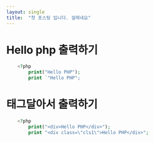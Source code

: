 ```yaml
---
layout: single
title:  "첫 포스팅 입니다. 설레네요"
---
```


# Hello php 출력하기
```php
    <?php
        print("Hello PHP");
        print `"Hello PHP";
```
# 태그달아서 출력하기
```php
    <?php
        print("<div>Hello PHP</div>");
        print "<div class=\"cls1\">Hello PHP</div>";
 ```
